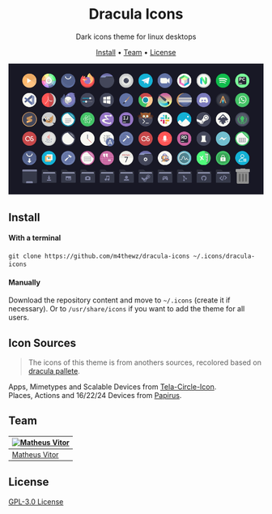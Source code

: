 <h1 align="center">
  Dracula Icons
  <br>
</h1>

<p align="center">
  Dark icons theme for linux desktops
</p>

<p align="center">
  <a href="#install">Install</a> •
  <a href="#team">Team</a> •
  <a href="#license">License</a>
</p>

<img alt="preview" src="./Preview.png">

## Install
#### With a terminal
```
git clone https://github.com/m4thewz/dracula-icons ~/.icons/dracula-icons
```
#### Manually
Download the repository content and move to `~/.icons` (create it if necessary). Or to `/usr/share/icons` if you want to add the theme for all users.

## Icon Sources
> The icons of this theme is from anothers sources, recolored based on [dracula pallete](https://draculatheme.com).

Apps, Mimetypes and Scalable Devices from [Tela-Circle-Icon](https://github.com/vinceliuice/Tela-circle-icon-theme). <br/>
Places, Actions and 16/22/24 Devices from [Papirus](https://github.com/PapirusDevelopmentTeam/papirus-icon-theme/).

## Team

[![Matheus Vitor](https://avatars0.githubusercontent.com/u/77175088?v=3&s=70)](https://github.com/m4thewz) | 
--- | 
[Matheus Vitor](https://github.com/m4thewz) | 

## License

[GPL-3.0 License](./LICENSE.md)
